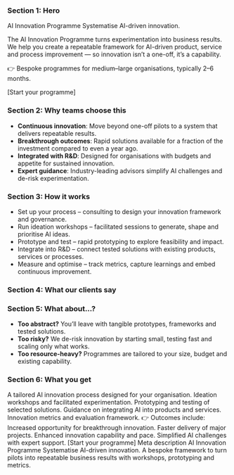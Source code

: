 ### Section 1: Hero

AI Innovation Programme
Systematise AI-driven innovation.

The AI Innovation Programme turns experimentation into business results. We help you create a repeatable framework for AI-driven product, service and process improvement — so innovation isn’t a one-off, it’s a capability.

👉 Bespoke programmes for medium–large organisations, typically 2–6 months.

[Start your programme]


### Section 2: Why teams choose this

- **Continuous innovation**: Move beyond one-off pilots to a system that delivers repeatable results.
- **Breakthrough outcomes**: Rapid solutions available for a fraction of the investment compared to even a year ago.
- **Integrated with R&D**: Designed for organisations with budgets and appetite for sustained innovation.
- **Expert guidance**: Industry-leading advisors simplify AI challenges and de-risk experimentation.

### Section 3: How it works

- Set up your process – consulting to design your innovation framework and governance.
- Run ideation workshops – facilitated sessions to generate, shape and prioritise AI ideas.
- Prototype and test – rapid prototyping to explore feasibility and impact.
- Integrate into R&D – connect tested solutions with existing products, services or processes.
- Measure and optimise – track metrics, capture learnings and embed continuous improvement.

### Section 4: What our clients say


### Section 5: What about...?

- **Too abstract?** You’ll leave with tangible prototypes, frameworks and tested solutions.
- **Too risky?** We de-risk innovation by starting small, testing fast and scaling only what works.
- **Too resource-heavy?** Programmes are tailored to your size, budget and existing capability.

### Section 6: What you get

A tailored AI innovation process designed for your organisation.
Ideation workshops and facilitated experimentation.
Prototyping and testing of selected solutions.
Guidance on integrating AI into products and services.
Innovation metrics and evaluation framework.
👉 Outcomes include:
Increased opportunity for breakthrough innovation.
Faster delivery of major projects.
Enhanced innovation capability and pace.
Simplified AI challenges with expert support.
[Start your programme]
Meta description
AI Innovation Programme
Systematise AI-driven innovation. A bespoke framework to turn pilots into repeatable business results with workshops, prototyping and metrics.
